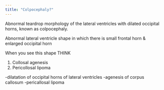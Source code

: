 ```yaml
---
title: "Colpocephaly?"
---
```

Abnormal teardrop morphology of the lateral ventricles with dilated occipital horns, known as colpocephaly.

Abnormal lateral ventricle shape in which there is small frontal horn &amp; enlarged occipital horn

When you see this shape THINK
1. Collosal agenesis
2. Pericollosal lipoma

-dilatation of occipital horns of lateral ventricles
-agenesis of corpus callosum
-pericallosal lipoma

